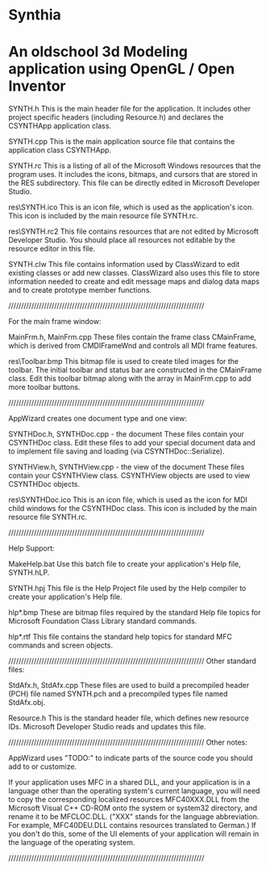 # Synthia
# An oldschool 3d Modeling application using OpenGL / Open Inventor


SYNTH.h
    This is the main header file for the application.  It includes other
    project specific headers (including Resource.h) and declares the
    CSYNTHApp application class.

SYNTH.cpp
    This is the main application source file that contains the application
    class CSYNTHApp.

SYNTH.rc
    This is a listing of all of the Microsoft Windows resources that the
    program uses.  It includes the icons, bitmaps, and cursors that are stored
    in the RES subdirectory.  This file can be directly edited in Microsoft
	Developer Studio.

res\SYNTH.ico
    This is an icon file, which is used as the application's icon.  This
    icon is included by the main resource file SYNTH.rc.

res\SYNTH.rc2
    This file contains resources that are not edited by Microsoft 
	Developer Studio.  You should place all resources not
	editable by the resource editor in this file.

SYNTH.clw
    This file contains information used by ClassWizard to edit existing
    classes or add new classes.  ClassWizard also uses this file to store
    information needed to create and edit message maps and dialog data
    maps and to create prototype member functions.

/////////////////////////////////////////////////////////////////////////////

For the main frame window:

MainFrm.h, MainFrm.cpp
    These files contain the frame class CMainFrame, which is derived from
    CMDIFrameWnd and controls all MDI frame features.

res\Toolbar.bmp
    This bitmap file is used to create tiled images for the toolbar.
    The initial toolbar and status bar are constructed in the
    CMainFrame class.  Edit this toolbar bitmap along with the
    array in MainFrm.cpp to add more toolbar buttons.

/////////////////////////////////////////////////////////////////////////////

AppWizard creates one document type and one view:

SYNTHDoc.h, SYNTHDoc.cpp - the document
    These files contain your CSYNTHDoc class.  Edit these files to
    add your special document data and to implement file saving and loading
    (via CSYNTHDoc::Serialize).

SYNTHView.h, SYNTHView.cpp - the view of the document
    These files contain your CSYNTHView class.
    CSYNTHView objects are used to view CSYNTHDoc objects.

res\SYNTHDoc.ico
    This is an icon file, which is used as the icon for MDI child windows
    for the CSYNTHDoc class.  This icon is included by the main
    resource file SYNTH.rc.

/////////////////////////////////////////////////////////////////////////////

Help Support:

MakeHelp.bat
    Use this batch file to create your application's Help file, SYNTH.hLP.

SYNTH.hpj
    This file is the Help Project file used by the Help compiler to create
    your application's Help file.

hlp\*.bmp
    These are bitmap files required by the standard Help file topics for
    Microsoft Foundation Class Library standard commands.

hlp\*.rtf
    This file contains the standard help topics for standard MFC
    commands and screen objects.

/////////////////////////////////////////////////////////////////////////////
Other standard files:

StdAfx.h, StdAfx.cpp
    These files are used to build a precompiled header (PCH) file
    named SYNTH.pch and a precompiled types file named StdAfx.obj.

Resource.h
    This is the standard header file, which defines new resource IDs.
    Microsoft Developer Studio reads and updates this file.

/////////////////////////////////////////////////////////////////////////////
Other notes:

AppWizard uses "TODO:" to indicate parts of the source code you
should add to or customize.

If your application uses MFC in a shared DLL, and your application is 
in a language other than the operating system's current language, you
will need to copy the corresponding localized resources MFC40XXX.DLL
from the Microsoft Visual C++ CD-ROM onto the system or system32 directory,
and rename it to be MFCLOC.DLL.  ("XXX" stands for the language abbreviation.
For example, MFC40DEU.DLL contains resources translated to German.)  If you
don't do this, some of the UI elements of your application will remain in the
language of the operating system.

/////////////////////////////////////////////////////////////////////////////
